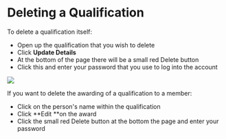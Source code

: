# Deleting a Qualification

To delete a qualification itself:

* Open up the qualification that you wish to delete
* Click **Update Details**
* At the bottom of the page there will be a small red Delete button
* Click this and enter your password that you use to log into the account

![](<../../.gitbook/assets/deleting a qualifciation.gif>)

If you want to delete the awarding of a qualification to a member:

* Click on the person's name within the qualification
* Click **Edit **on the award
* Click the small red Delete button at the bottom the page and enter your password
